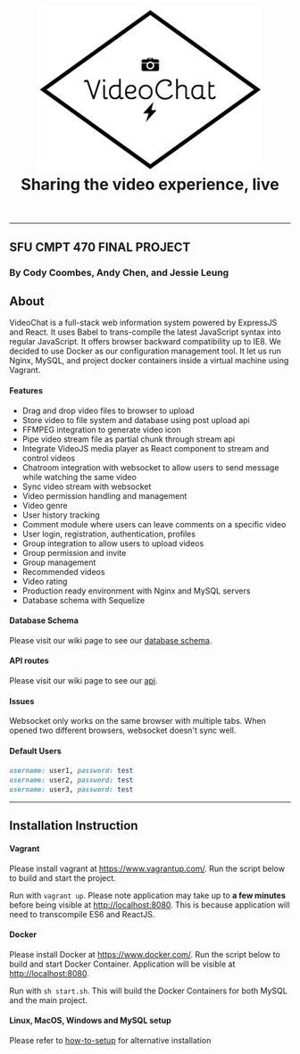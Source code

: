 <h1 align="center">
  <br>
  <img src="/src/view/public/Images/black-logo.png" alt="VideoChat" width="400">
  <br>
  Sharing the video experience, live
  <br>
  <br>
</h1>

---------------------
## SFU CMPT 470 FINAL PROJECT
### By Cody Coombes, Andy Chen, and Jessie Leung 

## About
VideoChat is a full-stack web information system powered by ExpressJS and React. It uses <a scr="https://babeljs.io/">Babel</a> to trans-compile the latest JavaScript syntax into regular JavaScript. It offers browser backward compatibility up to IE8. We decided to use Docker as our configuration management tool. It let us run Nginx, MySQL, and project docker containers inside a virtual machine using Vagrant.

#### Features
* Drag and drop video files to browser to upload
* Store video to file system and database using post upload api
* FFMPEG integration to generate video icon
* Pipe video stream file as partial chunk through stream api
* Integrate VideoJS media player as React component to stream and control videos
* Chatroom integration with websocket to allow users to send message while watching the same video
* Sync video stream with websocket
* Video permission handling and management
* Video genre
* User history tracking
* Comment module where users can leave comments on a specific video
* User login, registration, authentication, profiles
* Group integration to allow users to upload videos
* Group permission and invite
* Group management
* Recommended videos
* Video rating
* Production ready environment with Nginx and MySQL servers
* Database schema with Sequelize

#### Database Schema
Please visit our wiki page to see our [database schema](https://github.com/codycoombes/VideoChat/wiki/database).

#### API routes
Please visit our wiki page to see our [api](https://github.com/codycoombes/VideoChat/wiki/api).

#### Issues
Websocket only works on the same browser with multiple tabs. When opened two different browsers, websocket doesn't sync well.

#### Default Users
```ruby
username: user1, password: test
username: user2, password: test
username: user3, password: test
```

---------------------------
## Installation Instruction

#### Vagrant
Please install vagrant at <a href="https://www.vagrantup.com/">https://www.vagrantup.com/</a>. Run the script below to build and start the project.

Run with `vagrant up`. Please note application may take up to <b>a few minutes</b> before being visible at <a href="http://localhost">http://localhost:8080</a>. This is because application will need to transcompile ES6 and ReactJS.

#### Docker
Please install Docker at <a href="https://www.docker.com/">https://www.docker.com/</a>. Run the script below to build and start Docker Container. Application will be visible at <a href="http://localhost">http://localhost:8080</a>.

Run with `sh start.sh`. This will build the Docker Containers for both MySQL and the main project.

#### Linux, MacOS, Windows and MySQL setup
Please refer to [how-to-setup](https://github.com/codycoombes/VideoChat/wiki/how-to-set-up) for alternative installation
